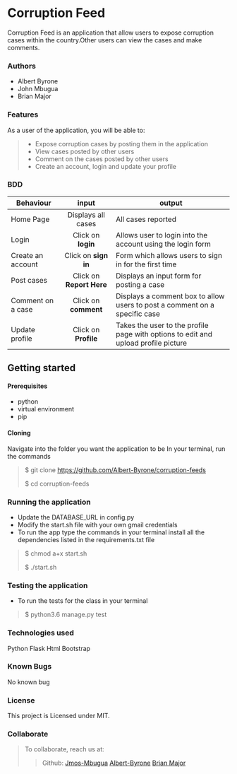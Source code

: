 # Corruption Feed

Corruption Feed is an application that allow users to expose corruption cases within the country.Other users can view the cases and make comments. 
### Authors
* Albert Byrone
* John Mbugua
* Brian Major

### Features
As a user of the application, you will be able to:
> * Expose corruption cases by posting them in the application
> * View cases posted by other users
> * Comment on the cases posted by other users
> * Create an account, login and update your profile 

### BDD
| Behaviour    | input     | output     |
| -------------| :--------:| -----------|
| Home Page | Displays all cases  | All cases reported |
|Login| Click on **login**|Allows user to login into the account using the login form|
|Create an account| Click on **sign in**|Form which allows users to sign in for the first time|
|Post cases| Click on **Report Here**|Displays an input form for posting a case|
|Comment on a case| Click on **comment**|Displays a comment box to allow users to post a comment on a specific case|
|Update profile| Click on **Profile** |Takes the user to the profile page with options to edit and upload profile picture|

## Getting started
#### Prerequisites
* python 
* virtual environment
* pip

#### Cloning
Navigate into the folder you want the application to be
In your terminal, run the commands
  > $ git clone https://github.com/Albert-Byrone/corruption-feeds
  > 
  > $ cd corruption-feeds

### Running the application
* Update the DATABASE_URL in config.py 
* Modify the start.sh file with your own gmail credentials
* To run the app type the commands in your terminal
 install all the dependencies listed in the requirements.txt file
> $ chmod a+x start.sh
>
> $ ./start.sh

### Testing the application
* To run the tests for the class in your terminal
 > $ python3.6 manage.py test

 ### Technologies used
Python
Flask
Html
Bootstrap

### Known Bugs
No known bug
### License
This project is Licensed under MIT.

### Collaborate
>To collaborate, reach us at:
>>Github: 
>> [Jmos-Mbugua](https://github.com/Jmos-Mbugua)
>> [Albert-Byrone](https://github.com/Albert-Byrone)
>>[Brian Major](https://github.com/bryomajor)

